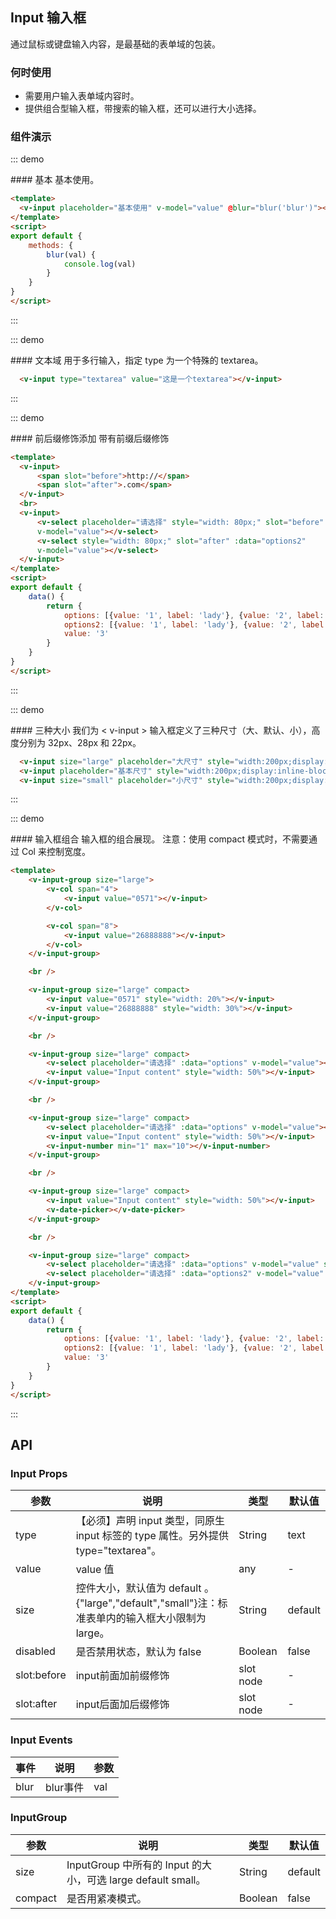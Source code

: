 <script>
export default {
    data() {
        return {
            options: [{
                value: '1',
                label: 'lady'
            }, {
                value: '2',
                label: '小强',
                disabled: true
            }, {
                value: '3',
                label: '小明'
            }],
            options2: [{
                value: '1',
                label: 'lady'
            }, {
                value: '2',
                label: '小强'
            }, {
                value: '3',
                label: '小明'
            }],
            value: '1'
        }
    },
    methods: {
        blur(val) {
            console.log(val)
        }
    }
}
</script>

## Input 输入框

通过鼠标或键盘输入内容，是最基础的表单域的包装。

### 何时使用
- 需要用户输入表单域内容时。
- 提供组合型输入框，带搜索的输入框，还可以进行大小选择。

### 组件演示

::: demo
<summary>
  #### 基本
  基本使用。
</summary>

```html
<template>
  <v-input placeholder="基本使用" v-model="value" @blur="blur('blur')"></v-input>
</template>
<script>
export default {
    methods: {
        blur(val) {
            console.log(val)
        }
    }
}
</script>
```

:::

::: demo
<summary>
  #### 文本域
  用于多行输入，指定 type 为一个特殊的 textarea。
</summary>

```html
  <v-input type="textarea" value="这是一个textarea"></v-input>
```

:::

::: demo
<summary>
  #### 前后缀修饰添加
  带有前缀后缀修饰
</summary>

```html
<template>
  <v-input>
      <span slot="before">http://</span>
      <span slot="after">.com</span>
  </v-input>
  <br>
  <v-input>
      <v-select placeholder="请选择" style="width: 80px;" slot="before" :data="options"
      v-model="value"></v-select>
      <v-select style="width: 80px;" slot="after" :data="options2"
      v-model="value"></v-select>
  </v-input>
</template>
<script>
export default {
    data() {
        return {
            options: [{value: '1', label: 'lady'}, {value: '2', label: '小强', disabled: true}, {value: '3', label: '小明'}],
            options2: [{value: '1', label: 'lady'}, {value: '2', label: '小强'}, {value: '3', label: '小明'}],
            value: '3'
        }
    }
}
</script>
```

:::


::: demo
<summary>
  #### 三种大小
  我们为 < v-input > 输入框定义了三种尺寸（大、默认、小），高度分别为 32px、28px 和 22px。
</summary>

```html
  <v-input size="large" placeholder="大尺寸" style="width:200px;display:inline-block" disabled></v-input>
  <v-input placeholder="基本尺寸" style="width:200px;display:inline-block"></v-input>
  <v-input size="small" placeholder="小尺寸" style="width:200px;display:inline-block"></v-input>
```

:::

::: demo
<summary>
  #### 输入框组合
  输入框的组合展现。
  注意：使用 compact 模式时，不需要通过 Col 来控制宽度。
</summary>

```html
<template>
    <v-input-group size="large">
        <v-col span="4">
            <v-input value="0571"></v-input>
        </v-col>

        <v-col span="8">
            <v-input value="26888888"></v-input>
        </v-col>
    </v-input-group>

    <br />

    <v-input-group size="large" compact>
        <v-input value="0571" style="width: 20%"></v-input>
        <v-input value="26888888" style="width: 30%"></v-input>
    </v-input-group>

    <br />

    <v-input-group size="large" compact>
        <v-select placeholder="请选择" :data="options" v-model="value"></v-select>
        <v-input value="Input content" style="width: 50%"></v-input>
    </v-input-group>

    <br />

    <v-input-group size="large" compact>
        <v-select placeholder="请选择" :data="options" v-model="value"></v-select>
        <v-input value="Input content" style="width: 50%"></v-input>
        <v-input-number min="1" max="10"></v-input-number>
    </v-input-group>

    <br />

    <v-input-group size="large" compact>
        <v-input value="Input content" style="width: 50%"></v-input>
        <v-date-picker></v-date-picker>
    </v-input-group>

    <br />

    <v-input-group size="large" compact>
        <v-select placeholder="请选择" :data="options" v-model="value" style="width: 10%"></v-select>
        <v-select placeholder="请选择" :data="options2" v-model="value" style="width: 10%"></v-select>
    </v-input-group>
</template>
<script>
export default {
    data() {
        return {
            options: [{value: '1', label: 'lady'}, {value: '2', label: '小强', disabled: true}, {value: '3', label: '小明'}],
            options2: [{value: '1', label: 'lady'}, {value: '2', label: '小强'}, {value: '3', label: '小明'}],
            value: '3'
        }
    }
}
</script>
```

:::

## API
### Input Props
| 参数        | 说明           | 类型               | 默认值       |
|------------|----------------|-------------------|-------------|
| type    | 【必须】声明 input 类型，同原生 input 标签的 type 属性。另外提供 type="textarea"。 | String | text |
| value | value 值 | any | - |
| size | 控件大小，默认值为 default 。{"large","default","small"}注：标准表单内的输入框大小限制为 large。 | String | default |
| disabled    | 是否禁用状态，默认为 false | Boolean | false |
| slot:before | input前面加前缀修饰 | slot node | - |
| slot:after | input后面加后缀修饰	 | slot node | - |

### Input Events
| 事件        | 说明           | 参数        |
|------------|----------------|------------|
| blur    | blur事件 | val |

### InputGroup
| 参数        | 说明           | 类型               | 默认值       |
|------------|----------------|-------------------|-------------|
| size | InputGroup 中所有的 Input 的大小，可选 large default small。 | String | default |
| compact | 是否用紧凑模式。 | Boolean | false |
